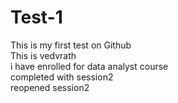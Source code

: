 # Test-1
This is my first test on Github
<br>
This is vedvrath
<br>
i have enrolled for data analyst course
<br>
completed with session2 
<br>
reopened session2